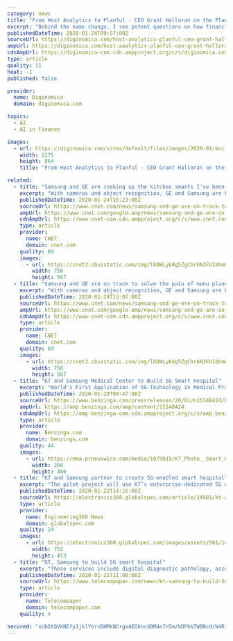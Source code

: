 ```yaml
---
category: news
title: "From Host Analytics to Planful - CEO Grant Halloran on the Planful rebranding, and why continuous planning is a change worth pushing for"
excerpt: "Behind the name change, I see potent questions on how financial planning is changing ... One looming question is the role of machine learning and AI. I expect we'll hear a lot more about this at Planful's next user events. But for now, Halloran said: Where we're going in the future is bringing machine learning, so you can actually allow ..."
publishedDateTime: 2020-01-24T09:57:00Z
sourceUrl: https://diginomica.com/host-analytics-planful-ceo-grant-halloran-planful-rebranding-and-why-continuous-planning-change
ampUrl: https://diginomica.com/host-analytics-planful-ceo-grant-halloran-planful-rebranding-and-why-continuous-planning-change?amp
cdnAmpUrl: https://diginomica-com.cdn.ampproject.org/c/s/diginomica.com/host-analytics-planful-ceo-grant-halloran-planful-rebranding-and-why-continuous-planning-change?amp
type: article
quality: 11
heat: -1
published: false

provider:
  name: Diginomica
  domain: diginomica.com

topics:
  - AI
  - AI in Finance

images:
  - url: https://diginomica.com/sites/default/files/images/2020-01/building-blocks.jpg
    width: 1275
    height: 864
    title: "From Host Analytics to Planful - CEO Grant Halloran on the Planful rebranding, and why continuous planning is a change worth pushing for"

related:
  - title: "Samsung and GE are cooking up the kitchen smarts I've been waiting for"
    excerpt: "With cameras and object recognition, GE and Samsung are bringing smart kitchen appliances to the US that might actually be useful. I spent 15 minutes trying out the newest version of the Samsung Family Hub smart fridge at Samsung's CES booth this year. It was just me, the fridge, and version 5.0 of the software that runs the 21-inch touchscreen ..."
    publishedDateTime: 2020-01-24T15:23:00Z
    sourceUrl: https://www.cnet.com/news/samsung-and-ge-are-on-track-to-solve-the-pain-of-menu-planning/
    ampUrl: https://www.cnet.com/google-amp/news/samsung-and-ge-are-on-track-to-solve-the-pain-of-menu-planning/
    cdnAmpUrl: https://www-cnet-com.cdn.ampproject.org/c/s/www.cnet.com/google-amp/news/samsung-and-ge-are-on-track-to-solve-the-pain-of-menu-planning/
    type: article
    provider:
      name: CNET
      domain: cnet.com
    quality: 89
    images:
      - url: https://cnet3.cbsistatic.com/img/lDDWLy64g5ZgChr6N3FU1bhmKA4=/756x567/2020/01/22/54be830f-7581-4919-8fa1-f7d5f08392af/ge-kbis-2020-3.jpg
        width: 756
        height: 567
  - title: "Samsung and GE are on track to solve the pain of menu planning"
    excerpt: "With cameras and object recognition, GE and Samsung are bringing smart kitchen appliances to the US that might actually be useful. I spent 15 minutes trying out the newest version of the Samsung Family Hub smart fridge at Samsung's CES booth this year. It was just me, the fridge, and version 5.0 of the software that runs the 21-inch touchscreen ..."
    publishedDateTime: 2020-01-24T13:07:00Z
    sourceUrl: https://www.cnet.com/news/samsung-and-ge-are-on-track-to-solve-the-pain-of-menu-planning/
    ampUrl: https://www.cnet.com/google-amp/news/samsung-and-ge-are-on-track-to-solve-the-pain-of-menu-planning/
    cdnAmpUrl: https://www-cnet-com.cdn.ampproject.org/c/s/www.cnet.com/google-amp/news/samsung-and-ge-are-on-track-to-solve-the-pain-of-menu-planning/
    type: article
    provider:
      name: CNET
      domain: cnet.com
    quality: 89
    images:
      - url: https://cnet3.cbsistatic.com/img/lDDWLy64g5ZgChr6N3FU1bhmKA4=/756x567/2020/01/22/54be830f-7581-4919-8fa1-f7d5f08392af/ge-kbis-2020-3.jpg
        width: 756
        height: 567
  - title: "KT and Samsung Medical Center to Build 5G Smart Hospital"
    excerpt: "World's First Application of 5G Technology in Medical Practice Sync Cams Share Real-Time HD Video Footage of Surgery for Teaching 5G Network Base Made Secure for Medical Service Development Enterprise-Dedicated 5G Network Protects Private Medical Info from Hacking For the pilot project,"
    publishedDateTime: 2020-01-20T04:47:00Z
    sourceUrl: https://www.benzinga.com/pressreleases/20/01/n15148424/kt-and-samsung-medical-center-to-build-5g-smart-hospital
    ampUrl: https://amp.benzinga.com/amp/content/15148424
    cdnAmpUrl: https://amp-benzinga-com.cdn.ampproject.org/c/s/amp.benzinga.com/amp/content/15148424
    type: article
    provider:
      name: Benzinga.com
      domain: benzinga.com
    quality: 44
    images:
      - url: https://mma.prnewswire.com/media/1079015/KT_Photo__Smart_Hospital.jpg
        width: 266
        height: 400
  - title: "KT and Samsung partner to create 5G-enabled smart hospital"
    excerpt: "The pilot project will use KT’s enterprise-dedicated 5G network for operating and proton therapy rooms and the two parties plan to continue to ... The companies plan to apply 5G to services such as digital diagnostic pathology, surgery, artificial intelligence (AI)-enabled care for in-patients and autonomous robots for operating rooms."
    publishedDateTime: 2020-01-22T14:16:00Z
    sourceUrl: https://electronics360.globalspec.com/article/14581/kt-and-samsung-partner-to-create-5g-enabled-smart-hospital
    type: article
    provider:
      name: Engineering360 News
      domain: globalspec.com
    quality: 24
    images:
      - url: https://electronics360.globalspec.com/images/assets/581/14581/_KT_Photo__Smart_Hospital.jpg
        width: 752
        height: 413
  - title: "KT, Samsung to build 5G smart hospital"
    excerpt: "These services include digital diagnostic pathology, access to proton therapy information, teaching surgery, an artificial intelligence-enabled care for in-patients, and an autonomous robot for an operating room. KT also reports it has developed a 5G-assisted education programme in cooperation with the Samsung Medical Center. The programme aims ..."
    publishedDateTime: 2020-01-21T11:08:00Z
    sourceUrl: https://www.telecompaper.com/news/kt-samsung-to-build-5g-smart-hospital--1323491
    type: article
    provider:
      name: Telecompaper
      domain: telecompaper.com
    quality: 4

secured: "xUbOtQVKNEfy1jklYerxBHMkNC+gx4EOkncd9M4e7n5m/bDFhkTWBNcd/W4RfDfHJAwDK50PngGGKbXuNGg0tcAZVJsOMjQBWxjQl09vZXVzZ04VC6Jy68oQtrhBntwJg6yKiZUijcpciMKhV1afw8gkXE0Z8GIuinFX5z05uDk+V5DZaxGtvbTuwiU1JcUlQoCArSXGe7drQ38oSrN/UU36fArj5Va5POe/bEMk6C74haohYpg1LVY+8/qynhduR4V+t9kb/jd0YewpEntfof8XXC19RB6Zxall6d0aRgwso/nEd+q71IfRKLnpPriO;TkSixbmtFkskNA8eSdPa/w=="
---
```


